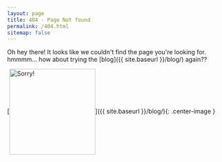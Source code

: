 ```yaml
---
layout: page
title: 404 - Page Not found
permalink: /404.html
sitemap: false
---
```


Oh hey there! It looks like we couldn't find the page you're looking for. hmmmm... how about trying the [blog]({{ site.baseurl }}/blog/) again??


  [<img src="{{ site.baseurl }}/images/sorry.JPG" alt="Sorry!" align ="center" style="width: 200px;"/>]({{ site.baseurl }}/blog/){: .center-image }
  
 
